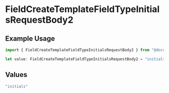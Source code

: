 # FieldCreateTemplateFieldTypeInitialsRequestBody2

## Example Usage

```typescript
import { FieldCreateTemplateFieldTypeInitialsRequestBody2 } from "@documenso/sdk-typescript/models/operations";

let value: FieldCreateTemplateFieldTypeInitialsRequestBody2 = "initials";
```

## Values

```typescript
"initials"
```